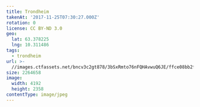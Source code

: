 ```yaml
---
title: Trondheim
takenAt: '2017-11-25T07:30:27.000Z'
rotation: 0
license: CC BY-ND 3.0
geo:
  lat: 63.378225
  lng: 10.311486
tags:
  - trondheim
url: >-
  //images.ctfassets.net/bncv3c2gt878/3bSxRmto76nFQHAvwuQ6JE/ffce08bb2f4d7c6b760dcb706c8a3dc9/trondheim_24759262028_o
size: 2264658
image:
  width: 4192
  height: 2358
contentType: image/jpeg
---
```


